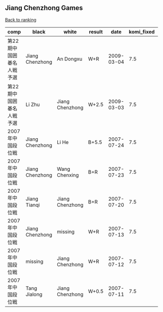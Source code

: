 ## Jiang Chenzhong Games

[Back to ranking](../../index.md)




| **comp** | **black** | **white** | **result** | **date** | **komi_fixed** | **kifu** | 
| --- | --- | --- | --- | --- | --- | --- |
| 第22期中国囲碁名人戦予選 | Jiang Chenzhong | An Dongxu | W+R | 2009-03-04 | 7.5 | [Kifu](https://kifudepot.net/kifucontents.php?id=GS4N8ZlK2MoB03FAgdlNEw%3D%3D) | 
| 第22期中国囲碁名人戦予選 | Li Zhu | Jiang Chenzhong | W+2.5 | 2009-03-03 | 7.5 | [Kifu](https://kifudepot.net/kifucontents.php?id=LAcWPlrWyzYWvpV%2FTRobkQ%3D%3D) | 
| 2007年中国段位戦 | Jiang Chenzhong | Li He | B+5.5 | 2007-07-24 | 7.5 | [Kifu](https://kifudepot.net/kifucontents.php?id=ShsJYV4TZrpn223VLVDT7g%3D%3D) | 
| 2007年中国段位戦 | Jiang Chenzhong | Wang Chenxing | B+R | 2007-07-23 | 7.5 | [Kifu](https://kifudepot.net/kifucontents.php?id=4Vnp2MYqbndedxlN4EMvJw%3D%3D) | 
| 2007年中国段位戦 | Jiang Tianqi | Jiang Chenzhong | B+R | 2007-07-20 | 7.5 | [Kifu](https://kifudepot.net/kifucontents.php?id=V2fqH%2BKWtE6xQQm1Nr3yAg%3D%3D) | 
| 2007年中国段位戦 | Jiang Chenzhong | missing | W+R | 2007-07-13 | 7.5 | [Kifu](https://kifudepot.net/kifucontents.php?id=M0gNitG7j2iF8SLX6w9I3Q%3D%3D) | 
| 2007年中国段位戦 | missing | Jiang Chenzhong | W+R | 2007-07-12 | 7.5 | [Kifu](https://kifudepot.net/kifucontents.php?id=604%2FWFKsCv94mTaLqMmpQQ%3D%3D) | 
| 2007年中国段位戦 | Tang Jialong | Jiang Chenzhong | W+0.5 | 2007-07-11 | 7.5 | [Kifu](https://kifudepot.net/kifucontents.php?id=lCXz8f5eaBqQ8XmNWV2NfA%3D%3D) |




